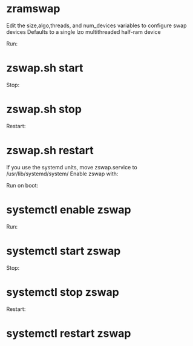 # zramswap

Edit the size,algo,threads, and num_devices variables to configure swap devices
Defaults to a single lzo multithreaded half-ram device

Run:
# zswap.sh start

Stop:
# zswap.sh stop

Restart:
# zswap.sh restart

If you use the systemd units, move  zswap.service to /usr/lib/systemd/system/
Enable zswap with:

Run on boot:
# systemctl enable zswap

Run:
# systemctl start zswap

Stop:
# systemctl stop zswap

Restart:
# systemctl restart zswap 
